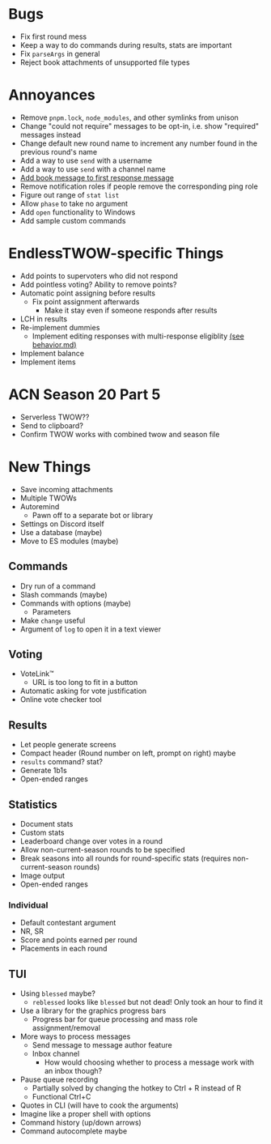 # Bugs
- Fix first round mess
- Keep a way to do commands during results, stats are important
- Fix `parseArgs` in general
- Reject book attachments of unsupported file types

# Annoyances
- Remove `pnpm.lock`, `node_modules`, and other symlinks from unison
- Change "could not require" messages to be opt-in, i.e. show "required" messages instead
- Change default new round name to increment any number found in the previous round's name
- Add a way to use `send` with a username
- Add a way to use `send` with a channel name
- [Add book message to first response message](behavior.md#first-response-message)
- Remove notification roles if people remove the corresponding ping role
- Figure out range of `stat list`
- Allow `phase` to take no argument
- Add `open` functionality to Windows
- Add sample custom commands

# EndlessTWOW-specific Things
- Add points to supervoters who did not respond
- Add pointless voting? Ability to remove points?
- Automatic point assigning before results
	- Fix point assignment afterwards
		- Make it stay even if someone responds after results
- LCH in results
- Re-implement dummies
	- Implement editing responses with multi-response eligiblity [(see behavior.md)](behavior.md#editing-behavior)
- Implement balance
- Implement items

# ACN Season 20 Part 5
- Serverless TWOW??
- Send to clipboard?
- Confirm TWOW works with combined twow and season file

# New Things
- Save incoming attachments
- Multiple TWOWs
- Autoremind
	- Pawn off to a separate bot or library
- Settings on Discord itself
- Use a database (maybe)
- Move to ES modules (maybe)

## Commands
- Dry run of a command
- Slash commands (maybe)
- Commands with options (maybe)
	- Parameters
- Make `change` useful
- Argument of `log` to open it in a text viewer

## Voting
- VoteLink™
	- URL is too long to fit in a button
- Automatic asking for vote justification
- Online vote checker tool

## Results
- Let people generate screens
- Compact header (Round number on left, prompt on right) maybe
- `results` command? stat?
- Generate 1b1s
- Open-ended ranges

## Statistics
- Document stats
- Custom stats
- Leaderboard change over votes in a round
- Allow non-current-season rounds to be specified
- Break seasons into all rounds for round-specific stats (requires non-current-season rounds)
- Image output
- Open-ended ranges

### Individual
- Default contestant argument
- NR, SR
- Score and points earned per round
- Placements in each round

## TUI
- Using `blessed` maybe?
	- `reblessed` looks like `blessed` but not dead! Only took an hour to find it
- Use a library for the graphics progress bars
	- Progress bar for queue processing and mass role assignment/removal
- More ways to process messages
	- Send message to message author feature
	- Inbox channel
		- How would choosing whether to process a message work with an inbox though?
- Pause queue recording
	- Partially solved by changing the hotkey to Ctrl + R instead of R
	- Functional Ctrl+C
- Quotes in CLI (will have to cook the arguments)
- Imagine like a proper shell with options
- Command history (up/down arrows)
- Command autocomplete maybe